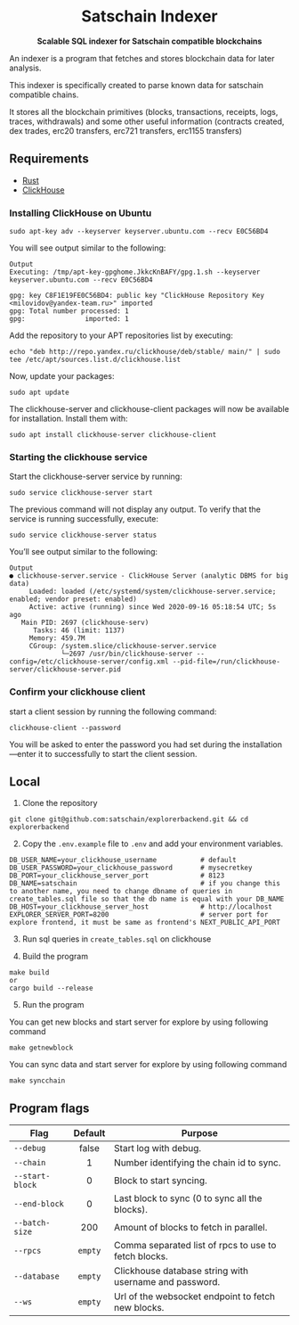 <h1 align="center">
<strong>Satschain Indexer</strong>
</h1>
<p align="center">
<strong>Scalable SQL indexer for Satschain compatible blockchains</strong>
</p>

An indexer is a program that fetches and stores blockchain data for later analysis.

This indexer is specifically created to parse known data for satschain compatible chains.

It stores all the blockchain primitives (blocks, transactions, receipts, logs, traces, withdrawals) and some other useful information (contracts created, dex trades, erc20 transfers, erc721 transfers, erc1155 transfers)

## Requirements

- [Rust](https://www.rust-lang.org/tools/install)
- [ClickHouse](https://clickhouse.com/)

### Installing ClickHouse on Ubuntu
```
sudo apt-key adv --keyserver keyserver.ubuntu.com --recv E0C56BD4
```
You will see output similar to the following:

```
Output
Executing: /tmp/apt-key-gpghome.JkkcKnBAFY/gpg.1.sh --keyserver keyserver.ubuntu.com --recv E0C56BD4

gpg: key C8F1E19FE0C56BD4: public key "ClickHouse Repository Key <milovidov@yandex-team.ru>" imported
gpg: Total number processed: 1
gpg:               imported: 1
```

Add the repository to your APT repositories list by executing:
```
echo "deb http://repo.yandex.ru/clickhouse/deb/stable/ main/" | sudo tee /etc/apt/sources.list.d/clickhouse.list
```

Now, update your packages:
```
sudo apt update
```

The clickhouse-server and clickhouse-client packages will now be available for installation. Install them with:
```
sudo apt install clickhouse-server clickhouse-client
```

### Starting the clickhouse service
Start the clickhouse-server service by running:
```
sudo service clickhouse-server start
```

The previous command will not display any output. To verify that the service is running successfully, execute:
```
sudo service clickhouse-server status
```
You’ll see output similar to the following:

```
Output
● clickhouse-server.service - ClickHouse Server (analytic DBMS for big data)
     Loaded: loaded (/etc/systemd/system/clickhouse-server.service; enabled; vendor preset: enabled)
     Active: active (running) since Wed 2020-09-16 05:18:54 UTC; 5s ago
   Main PID: 2697 (clickhouse-serv)
      Tasks: 46 (limit: 1137)
     Memory: 459.7M
     CGroup: /system.slice/clickhouse-server.service
             └─2697 /usr/bin/clickhouse-server --config=/etc/clickhouse-server/config.xml --pid-file=/run/clickhouse-server/clickhouse-server.pid
```

### Confirm your clickhouse client
start a client session by running the following command:
```
clickhouse-client --password
```
You will be asked to enter the password you had set during the installation—enter it to successfully to start the client session.



## Local

1. Clone the repository

```
git clone git@github.com:satschain/explorerbackend.git && cd explorerbackend
```


2. Copy the `.env.example` file to `.env` and add your environment variables.

```
DB_USER_NAME=your_clickhouse_username           # default
DB_USER_PASSWORD=your_clickhouse_password       # mysecretkey
DB_PORT=your_clickhouse_server_port             # 8123
DB_NAME=satschain                               # if you change this to another name, you need to change dbname of queries in create_tables.sql file so that the db name is equal with your DB_NAME
DB_HOST=your_clickhouse_server_host             # http://localhost
EXPLORER_SERVER_PORT=8200                       # server port for explore frontend, it must be same as frontend's NEXT_PUBLIC_API_PORT
```


3. Run sql queries in `create_tables.sql` on clickhouse

4. Build the program

```
make build
or
cargo build --release
```

5. Run the program

You can get new blocks and start server for explore by using following command
```
make getnewblock
```

You can sync data and start server for explore by using following command
```
make syncchain
```



## Program flags

| Flag            | Default | Purpose                                                |
| --------------- | :-----: | ------------------------------------------------------ |
| `--debug`       |  false  | Start log with debug.                                  |
| `--chain`       |    1    | Number identifying the chain id to sync.               |
| `--start-block` |    0    | Block to start syncing.                                |
| `--end-block`   |    0    | Last block to sync (0 to sync all the blocks).         |
| `--batch-size`  |   200   | Amount of blocks to fetch in parallel.                 |
| `--rpcs`        | `empty` | Comma separated list of rpcs to use to fetch blocks.   |
| `--database`    | `empty` | Clickhouse database string with username and password. |
| `--ws`          | `empty` | Url of the websocket endpoint to fetch new blocks.     |

